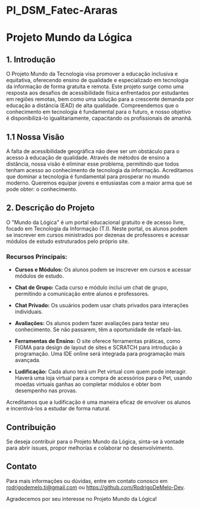 # PI_DSM_Fatec-Araras

# Projeto Mundo da Lógica

## 1. Introdução

O Projeto Mundo da Tecnologia visa promover a educação inclusiva e equitativa, oferecendo ensino de qualidade e especializado em tecnologia da informação de forma gratuita e remota. Este projeto surge como uma resposta aos desafios de acessibilidade física enfrentados por estudantes em regiões remotas, bem como uma solução para a crescente demanda por educação a distância (EAD) de alta qualidade. Compreendemos que o conhecimento em tecnologia é fundamental para o futuro, e nosso objetivo é disponibilizá-lo igualitariamente, capacitando os profissionais de amanhã.

## 1.1 Nossa Visão

A falta de acessibilidade geográfica não deve ser um obstáculo para o acesso à educação de qualidade. Através de métodos de ensino a distância, nossa visão é eliminar esse problema, permitindo que todos tenham acesso ao conhecimento de tecnologia da informação. Acreditamos que dominar a tecnologia é fundamental para prosperar no mundo moderno. Queremos equipar jovens e entusiastas com a maior arma que se pode obter: o conhecimento.

## 2. Descrição do Projeto

O "Mundo da Lógica" é um portal educacional gratuito e de acesso livre, focado em Tecnologia da Informação (T.I). Neste portal, os alunos podem se inscrever em cursos ministrados por dezenas de professores e acessar módulos de estudo estruturados pelo próprio site.

### Recursos Principais:

- **Cursos e Módulos:** Os alunos podem se inscrever em cursos e acessar módulos de estudo.

- **Chat de Grupo:** Cada curso e módulo inclui um chat de grupo, permitindo a comunicação entre alunos e professores.

- **Chat Privado:** Os usuários podem usar chats privados para interações individuais.

- **Avaliações:** Os alunos podem fazer avaliações para testar seu conhecimento. Se não passarem, têm a oportunidade de refazê-las.

- **Ferramentas de Ensino:** O site oferece ferramentas práticas, como FIGMA para design de layout de sites e SCRATCH para introdução à programação. Uma IDE online será integrada para programação mais avançada.

- **Ludificação:** Cada aluno terá um Pet virtual com quem pode interagir. Haverá uma loja virtual para a compra de acessórios para o Pet, usando moedas virtuais ganhas ao completar módulos e obter bom desempenho nas provas.

Acreditamos que a ludificação é uma maneira eficaz de envolver os alunos e incentivá-los a estudar de forma natural.

## Contribuição

Se deseja contribuir para o Projeto Mundo da Lógica, sinta-se à vontade para abrir issues, propor melhorias e colaborar no desenvolvimento. 

## Contato

Para mais informações ou dúvidas, entre em contato conosco em rodrigodemelo.ti@gmail.com ou https://github.com/RodrigoDeMelo-Dev.

Agradecemos por seu interesse no Projeto Mundo da Lógica!
